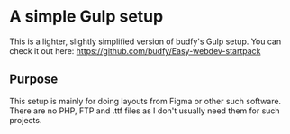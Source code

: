 # A simple Gulp setup
 
This is a lighter, slightly simplified version of budfy's Gulp setup.
You can check it out here: https://github.com/budfy/Easy-webdev-startpack

## Purpose
This setup is mainly for doing layouts from Figma or other such software. There are no PHP, FTP and .ttf files as I don't usually need them for such projects.
